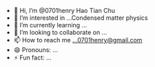 - 👋 Hi, I’m @0701henry Hao Tian Chu
- 👀 I’m interested in ...Condensed matter physics
- 🌱 I’m currently learning ...
- 💞️ I’m looking to collaborate on ...
- 📫 How to reach me ...0701henry@gmail.com
- 😄 Pronouns: ...
- ⚡ Fun fact: ...

<!---
0701henry/0701henry is a ✨ special ✨ repository because its `README.md` (this file) appears on your GitHub profile.
You can click the Preview link to take a look at your changes.
--->
